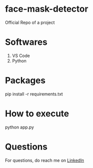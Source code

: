 # face-mask-detector
Official Repo of a project

# Softwares
1. VS Code
2. Python

# Packages
pip install -r requirements.txt

# How to execute
python app.py

# Questions
For questions, do reach me on <a href="https://linkedin.com/in/MadhuPIoT">LinkedIn</a>
